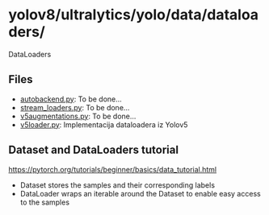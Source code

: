 # yolov8/ultralytics/yolo/data/dataloaders/

DataLoaders

## Files
- [autobackend.py](autobackend.py): To be done...
- [stream_loaders.py](stream_loaders.py): To be done...
- [v5augmentations.py](v5augmentations.py): To be done... 
- [v5loader.py](v5loader.py): Implementacija dataloadera iz Yolov5

## Dataset and DataLoaders tutorial

https://pytorch.org/tutorials/beginner/basics/data_tutorial.html

- Dataset stores the samples and their corresponding labels
- DataLoader wraps an iterable around the Dataset to enable easy access to the samples


